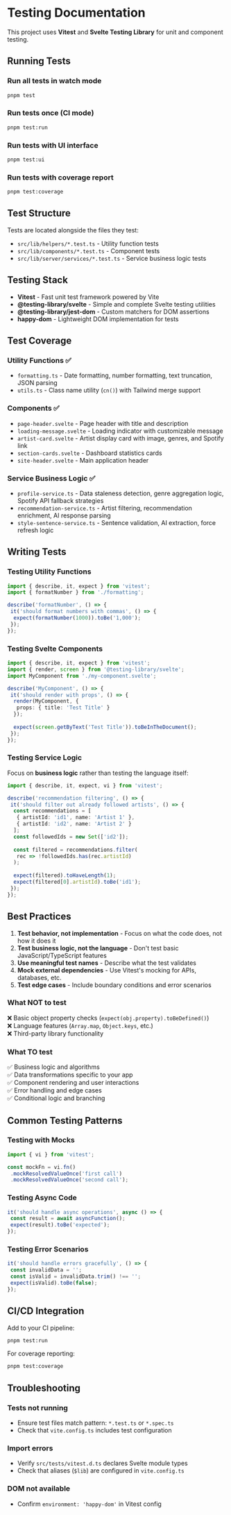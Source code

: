 # Testing Documentation

This project uses **Vitest** and **Svelte Testing Library** for unit and component testing.

## Running Tests

### Run all tests in watch mode

```bash
pnpm test
```

### Run tests once (CI mode)

```bash
pnpm test:run
```

### Run tests with UI interface

```bash
pnpm test:ui
```

### Run tests with coverage report

```bash
pnpm test:coverage
```

## Test Structure

Tests are located alongside the files they test:

- `src/lib/helpers/*.test.ts` - Utility function tests
- `src/lib/components/*.test.ts` - Component tests
- `src/lib/server/services/*.test.ts` - Service business logic tests

## Testing Stack

- **Vitest** - Fast unit test framework powered by Vite
- **@testing-library/svelte** - Simple and complete Svelte testing utilities
- **@testing-library/jest-dom** - Custom matchers for DOM assertions
- **happy-dom** - Lightweight DOM implementation for tests

## Test Coverage

### Utility Functions ✅

- `formatting.ts` - Date formatting, number formatting, text truncation, JSON parsing
- `utils.ts` - Class name utility (`cn()`) with Tailwind merge support

### Components ✅

- `page-header.svelte` - Page header with title and description
- `loading-message.svelte` - Loading indicator with customizable message
- `artist-card.svelte` - Artist display card with image, genres, and Spotify link
- `section-cards.svelte` - Dashboard statistics cards
- `site-header.svelte` - Main application header

### Service Business Logic ✅

- `profile-service.ts` - Data staleness detection, genre aggregation logic, Spotify API fallback strategies
- `recommendation-service.ts` - Artist filtering, recommendation enrichment, AI response parsing
- `style-sentence-service.ts` - Sentence validation, AI extraction, force refresh logic

## Writing Tests

### Testing Utility Functions

```typescript
import { describe, it, expect } from 'vitest';
import { formatNumber } from './formatting';

describe('formatNumber', () => {
 it('should format numbers with commas', () => {
  expect(formatNumber(1000)).toBe('1,000');
 });
});
```

### Testing Svelte Components

```typescript
import { describe, it, expect } from 'vitest';
import { render, screen } from '@testing-library/svelte';
import MyComponent from './my-component.svelte';

describe('MyComponent', () => {
 it('should render with props', () => {
  render(MyComponent, {
   props: { title: 'Test Title' }
  });
  
  expect(screen.getByText('Test Title')).toBeInTheDocument();
 });
});
```

### Testing Service Logic

Focus on **business logic** rather than testing the language itself:

```typescript
import { describe, it, expect, vi } from 'vitest';

describe('recommendation filtering', () => {
 it('should filter out already followed artists', () => {
  const recommendations = [
   { artistId: 'id1', name: 'Artist 1' },
   { artistId: 'id2', name: 'Artist 2' }
  ];
  const followedIds = new Set(['id2']);
  
  const filtered = recommendations.filter(
   rec => !followedIds.has(rec.artistId)
  );
  
  expect(filtered).toHaveLength(1);
  expect(filtered[0].artistId).toBe('id1');
 });
});
```

## Best Practices

1. **Test behavior, not implementation** - Focus on what the code does, not how it does it
2. **Test business logic, not the language** - Don't test basic JavaScript/TypeScript features
3. **Use meaningful test names** - Describe what the test validates
4. **Mock external dependencies** - Use Vitest's mocking for APIs, databases, etc.
5. **Test edge cases** - Include boundary conditions and error scenarios

### What NOT to test

❌ Basic object property checks (`expect(obj.property).toBeDefined()`)  
❌ Language features (`Array.map`, `Object.keys`, etc.)  
❌ Third-party library functionality  

### What TO test

✅ Business logic and algorithms  
✅ Data transformations specific to your app  
✅ Component rendering and user interactions  
✅ Error handling and edge cases  
✅ Conditional logic and branching  

## Common Testing Patterns

### Testing with Mocks

```typescript
import { vi } from 'vitest';

const mockFn = vi.fn()
 .mockResolvedValueOnce('first call')
 .mockResolvedValueOnce('second call');
```

### Testing Async Code

```typescript
it('should handle async operations', async () => {
 const result = await asyncFunction();
 expect(result).toBe('expected');
});
```

### Testing Error Scenarios

```typescript
it('should handle errors gracefully', () => {
 const invalidData = '';
 const isValid = invalidData.trim() !== '';
 expect(isValid).toBe(false);
});
```

## CI/CD Integration

Add to your CI pipeline:

```bash
pnpm test:run
```

For coverage reporting:

```bash
pnpm test:coverage
```

## Troubleshooting

### Tests not running

- Ensure test files match pattern: `*.test.ts` or `*.spec.ts`
- Check that `vite.config.ts` includes test configuration

### Import errors

- Verify `src/tests/vitest.d.ts` declares Svelte module types
- Check that aliases (`$lib`) are configured in `vite.config.ts`

### DOM not available

- Confirm `environment: 'happy-dom'` in Vitest config
